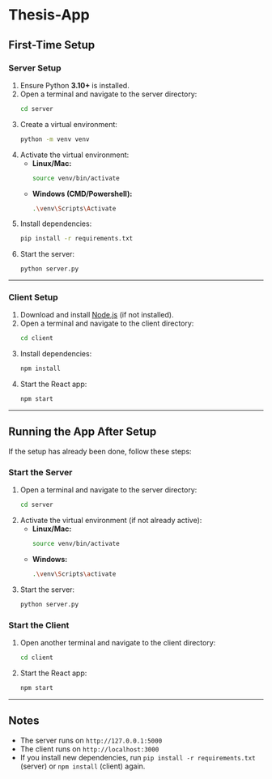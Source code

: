 
# Thesis-App

## **First-Time Setup**

### Server Setup
1. Ensure Python **3.10+** is installed.
2. Open a terminal and navigate to the server directory:
   ```sh
   cd server
   ```
3. Create a virtual environment:
   ```sh
   python -m venv venv
   ```
4. Activate the virtual environment:
   - **Linux/Mac:**
     ```sh
     source venv/bin/activate
     ```
   - **Windows (CMD/Powershell):**
     ```sh
     .\venv\Scripts\Activate
     ```
5. Install dependencies:
   ```sh
   pip install -r requirements.txt
   ```
6. Start the server:
   ```sh
   python server.py
   ```

---

### Client Setup
1. Download and install [Node.js](https://nodejs.org/en) (if not installed).
2. Open a terminal and navigate to the client directory:
   ```sh
   cd client
   ```
3. Install dependencies:
   ```sh
   npm install
   ```
4. Start the React app:
   ```sh
   npm start
   ```

---

## **Running the App After Setup**
If the setup has already been done, follow these steps:

### **Start the Server**
1. Open a terminal and navigate to the server directory:
   ```sh
   cd server
   ```
2. Activate the virtual environment (if not already active):
   - **Linux/Mac:**
     ```sh
     source venv/bin/activate
     ```
   - **Windows:**
     ```sh
     .\venv\Scripts\activate
     ```
3. Start the server:
   ```sh
   python server.py
   ```

### **Start the Client**
1. Open another terminal and navigate to the client directory:
   ```sh
   cd client
   ```
2. Start the React app:
   ```sh
   npm start
   ```

---

## **Notes**
- The server runs on `http://127.0.0.1:5000`
- The client runs on `http://localhost:3000`
- If you install new dependencies, run `pip install -r requirements.txt` (server) or `npm install` (client) again.
